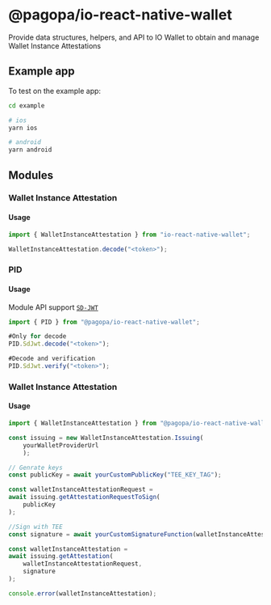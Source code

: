 # @pagopa/io-react-native-wallet

Provide data structures, helpers, and API to IO Wallet to obtain and manage Wallet Instance Attestations


## Example app
To test on the example app:

```sh
cd example

# ios
yarn ios

# android
yarn android
```

## Modules

### Wallet Instance Attestation

#### Usage

```ts
import { WalletInstanceAttestation } from "io-react-native-wallet";

WalletInstanceAttestation.decode("<token>");
```

### PID

#### Usage

Module API support [`SD-JWT`](https://italia.github.io/eidas-it-wallet-docs/en/pid-data-model.html#id1)

```ts
import { PID } from "@pagopa/io-react-native-wallet";

#Only for decode
PID.SdJwt.decode("<token>");

#Decode and verification
PID.SdJwt.verify("<token>");

```

### Wallet Instance Attestation

#### Usage

```ts
import { WalletInstanceAttestation } from "@pagopa/io-react-native-wallet";

const issuing = new WalletInstanceAttestation.Issuing(
    yourWalletProviderUrl
    );

// Genrate keys
const publicKey = await yourCustomPublicKey("TEE_KEY_TAG");

const walletInstanceAttestationRequest =
await issuing.getAttestationRequestToSign(
    publicKey
);

//Sign with TEE
const signature = await yourCustomSignatureFunction(walletInstanceAttestationRequest, randomKeyTag);

const walletInstanceAttestation =
await issuing.getAttestation(
    walletInstanceAttestationRequest,
    signature
);

console.error(walletInstanceAttestation);

```
